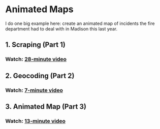 # Animated Maps

I do one big example here: create an animated map of incidents the
fire department had to deal with in Madison this last year.

## 1. Scraping (Part 1)

### Watch: [28-minute video](https://youtu.be/sr9la7q0qe4)

## 2. Geocoding (Part 2)

### Watch: [7-minute video](https://youtu.be/R4N0GpKfnLY)

## 3. Animated Map (Part 3)

### Watch: [13-minute video](https://youtu.be/6cVWqz8U3K0)
